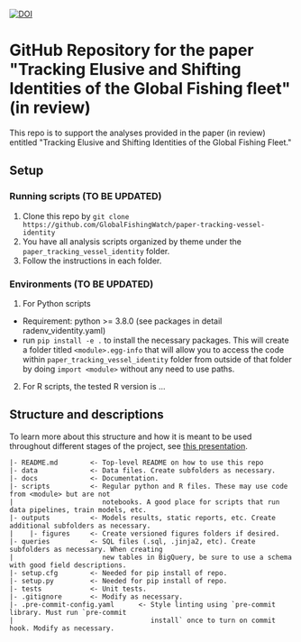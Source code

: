 [![DOI](https://zenodo.org/badge/441320150.svg)](https://zenodo.org/badge/latestdoi/441320150)
# GitHub Repository for the paper "Tracking Elusive and Shifting Identities of the Global Fishing fleet" (in review)

This repo is to support the analyses provided in the paper (in review) entitled "Tracking Elusive and Shifting Identities of the Global Fishing Fleet."

## Setup

### Running scripts (TO BE UPDATED)

1. Clone this repo by `git clone https://github.com/GlobalFishingWatch/paper-tracking-vessel-identity` 
2. You have all analysis scripts organized by theme under the `paper_tracking_vessel_identity` folder.
3. Follow the instructions in each folder.

### Environments (TO BE UPDATED)

1. For Python scripts
  * Requirement: python >= 3.8.0 (see packages in detail radenv_videntity.yaml)
  * run `pip install -e .` to install the necessary packages. This will create a folder titled `<module>.egg-info` that will allow you to access the code within `paper_tracking_vessel_identity` folder from outside of that folder by doing `import <module>` without any need to use paths.
2. For R scripts, the tested R version is ... 


## Structure and descriptions

To learn more about this structure and how it is meant to be used throughout different stages of the project, see [this presentation](https://docs.google.com/presentation/d/1E51s4VhcLzCwN_v_yeOpaGLtNEF5fcZanlO1lRsmGiw/edit?usp=sharing).

    |- README.md		<- Top-level README on how to use this repo
    |- data			    <- Data files. Create subfolders as necessary.
    |- docs			    <- Documentation.
    |- scripts		    <- Regular python and R files. These may use code from <module> but are not
    |				       notebooks. A good place for scripts that run data pipelines, train models, etc.
    |- outputs		    <- Models results, static reports, etc. Create  additional subfolders as necessary.
    |    |- figures	    <- Create versioned figures folders if desired.
    |- queries		    <- SQL files (.sql, .jinja2, etc). Create subfolders as necessary. When creating
    |				       new tables in BigQuery, be sure to use a schema with good field descriptions.
    |- setup.cfg		<- Needed for pip install of repo.
    |- setup.py		    <- Needed for pip install of repo.
    |- tests		    <- Unit tests.
    |- .gitignore	    <- Modify as necessary.
    |- .pre-commit-config.yaml	    <- Style linting using `pre-commit library. Must run `pre-commit
    |                                  install` once to turn on commit hook. Modify as necessary.

